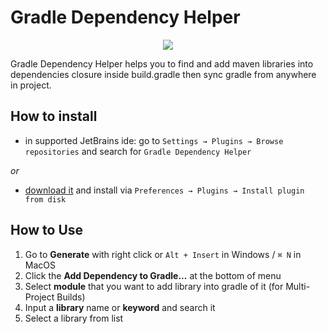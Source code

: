# Gradle Dependency Helper

<p align="center">
  <img align="center" src="https://i.makeagif.com/media/4-09-2019/xkn0jr.gif">
</p>

Gradle Dependency Helper helps you to find and add maven libraries into dependencies closure inside build.gradle then sync gradle from anywhere in project.

## How to install
- in supported JetBrains ide: go to `Settings → Plugins → Browse repositories` and search for `Gradle Dependency Helper`

_or_

- [download it](http://plugins.jetbrains.com/plugin/10159) and install via `Preferences → Plugins → Install plugin from disk`

## How to Use
1. Go to **Generate** with right click or `Alt + Insert` in Windows / `⌘ N` in MacOS
2. Click the **Add Dependency to Gradle...** at the bottom of menu
3. Select **module** that you want to add library into gradle of it (for Multi-Project Builds)
4. Input a **library** name or **keyword** and search it
5. Select a library from list
